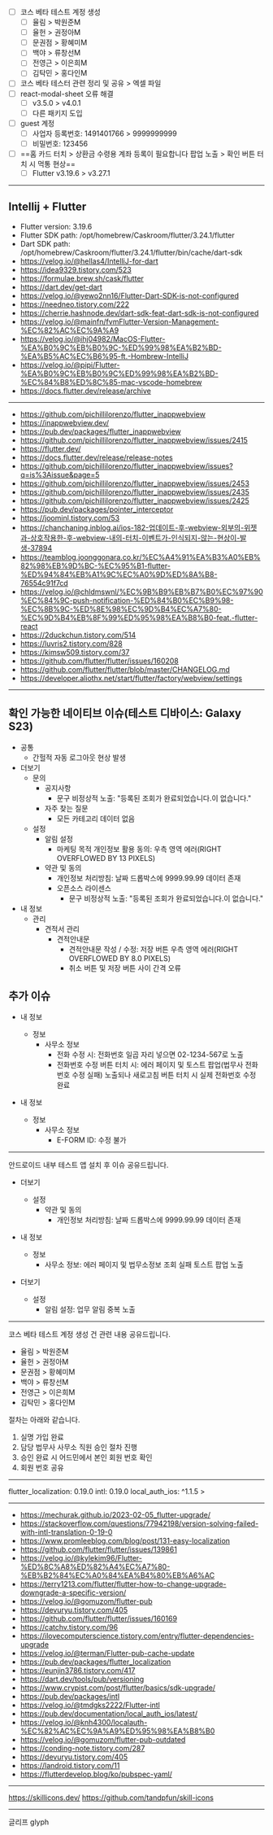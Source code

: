 - [ ] 코스 베타 테스트 계정 생성
	- [ ] 율림 > 박원준M
	- [ ] 율헌 > 권정아M
	- [ ] 문권점 > 황혜미M
	- [ ] 백야 > 류창선M
	- [ ] 전영근 > 이은희M
	- [ ] 김탁민 > 홍다인M
- [ ] 코스 베타 테스터 관련 정리 및 공유 > 엑셀 파일
- [ ] react-modal-sheet 오류 해결
	- [ ] v3.5.0 > v4.0.1
	- [ ] 다른 패키지 도입
- [ ] guest 계정
	- [ ] 사업자 등록번호: 1491401766 > 9999999999
	- [ ] 비밀번호: 123456
- [ ] ==홈 카드 터치 > 상환금 수령용 계좌 등록이 필요합니다 팝업 노출 > 확인 버튼 터치 시 먹통 현상==
	- [ ] Flutter v3.19.6 > v3.27.1

***
## Intellij + Flutter
- Flutter version: 3.19.6
- Flutter SDK path: /opt/homebrew/Caskroom/flutter/3.24.1/flutter
- Dart SDK path: /opt/homebrew/Caskroom/flutter/3.24.1/flutter/bin/cache/dart-sdk
- https://velog.io/@hellas4/IntelliJ-for-dart
- https://idea9329.tistory.com/523
- https://formulae.brew.sh/cask/flutter
- https://dart.dev/get-dart
- https://velog.io/@yewo2nn16/Flutter-Dart-SDK-is-not-configured
- https://needneo.tistory.com/222
- https://cherrie.hashnode.dev/dart-sdk-feat-dart-sdk-is-not-configured
- https://velog.io/@mainfn/fvmFlutter-Version-Management-%EC%82%AC%EC%9A%A9
- https://velog.io/@ihj04982/MacOS-Flutter-%EA%B0%9C%EB%B0%9C-%ED%99%98%EA%B2%BD-%EA%B5%AC%EC%B6%95-ft.-Hombrew-IntelliJ
- https://velog.io/@pipi/Flutter-%EA%B0%9C%EB%B0%9C%ED%99%98%EA%B2%BD-%EC%84%B8%ED%8C%85-mac-vscode-homebrew
- https://docs.flutter.dev/release/archive
***
- https://github.com/pichillilorenzo/flutter_inappwebview
- https://inappwebview.dev/
- https://pub.dev/packages/flutter_inappwebview
- https://github.com/pichillilorenzo/flutter_inappwebview/issues/2415
- https://flutter.dev/
- https://docs.flutter.dev/release/release-notes
- https://github.com/pichillilorenzo/flutter_inappwebview/issues?q=is%3Aissue&page=5
- https://github.com/pichillilorenzo/flutter_inappwebview/issues/2453
- https://github.com/pichillilorenzo/flutter_inappwebview/issues/2435
- https://github.com/pichillilorenzo/flutter_inappwebview/issues/2425
- https://pub.dev/packages/pointer_interceptor
- https://joominl.tistory.com/53
- https://chanchaning.inblog.ai/ios-182-업데이트-후-webview-외부의-위젯과-상호작용한-후-webview-내의-터치-이벤트가-인식되지-않는-현상이-발생-37894
- https://teamblog.joonggonara.co.kr/%EC%A4%91%EA%B3%A0%EB%82%98%EB%9D%BC-%EC%95%B1-flutter-%ED%94%84%EB%A1%9C%EC%A0%9D%ED%8A%B8-76554c91f7cd
- https://velog.io/@chldmswnl/%EC%9B%B9%EB%B7%B0%EC%97%90%EC%84%9C-push-notification-%ED%84%B0%EC%B9%98-%EC%8B%9C-%ED%8E%98%EC%9D%B4%EC%A7%80-%EC%9D%B4%EB%8F%99%ED%95%98%EA%B8%B0-feat.-flutter-react
- https://2duckchun.tistory.com/514
- https://luvris2.tistory.com/828
- https://kimsw509.tistory.com/37
- https://github.com/flutter/flutter/issues/160208
- https://github.com/flutter/flutter/blob/master/CHANGELOG.md
- https://developer.aliothx.net/start/flutter/factory/webview/settings
***
## 확인 가능한 네이티브 이슈(테스트 디바이스: Galaxy S23)
- 공통
	- 간헐적 자동 로그아웃 현상 발생
- 더보기
	- 문의
		- 공지사항
			- 문구 비정상적 노출: "등록된 조회가 완료되었습니다.이 없습니다."
		- 자주 찾는 질문
			- 모든 카테고리 데이터 없음
	- 설정
		- 알림 설정
			- 마케팅 목적 개인정보 활용 동의: 우측 영역 에러(RIGHT OVERFLOWED BY 13 PIXELS)
		- 약관 및 동의
			- 개인정보 처리방침: 날짜 드롭박스에 9999.99.99 데이터 존재
			- 오픈소스 라이센스
				- 문구 비정상적 노출: "등록된 조회가 완료되었습니다.이 없습니다."
- 내 정보
	- 관리
		- 견적서 관리
			- 견적안내문
				- 견적안내문 작성 / 수정: 저장 버튼 우측 영역 에러(RIGHT OVERFLOWED BY 8.0 PIXELS)
				- 취소 버튼 및 저장 버튼 사이 간격 오류
## 추가 이슈
- 내 정보
	- 정보
		- 사무소 정보
			- 전화 수정 시: 전화번호 일곱 자리 넣으면 02-1234-567로 노출
			- 전화번호 수정 버튼 터치 시: 에러 페이지 및 토스트 팝업(법무사 전화번호 수정 실패) 노출되나 새로고침 버튼 터치 시 실제 전화번호 수정 완료

- 내 정보
	- 정보
		- 사무소 정보
			- E-FORM ID: 수정 불가

***
안드로이드 내부 테스트 앱 설치 후 이슈 공유드립니다.

- 더보기
	- 설정
		- 약관 및 동의
			- 개인정보 처리방침: 날짜 드롭박스에 9999.99.99 데이터 존재

- 내 정보
	- 정보
		- 사무소 정보: 에러 페이지 및 법무소정보 조회 실패 토스트 팝업 노출

- 더보기
	- 설정
		- 알림 설정: 업무 알림 중복 노출


***

코스 베타 테스트 계정 생성 건 관련 내용 공유드립니다.
- 율림 > 박원준M
- 율헌 > 권정아M
- 문권점 > 황혜미M
- 백야 > 류창선M
- 전영근 > 이은희M
- 김탁민 > 홍다인M

절차는 아래와 같습니다.
1. 실명 가입 완료
2. 담당 법무사 사무소 직원 승인 절차 진행 
3. 승인 완료 시 어드민에서 본인 회원 번호 확인
4. 회원 번호 공유

***
 flutter_localization: 0.19.0 
 intl: 0.19.0
 local_auth_ios: ^1.1.5 > 
***
- https://mechurak.github.io/2023-02-05_flutter-upgrade/
- https://stackoverflow.com/questions/77942198/version-solving-failed-with-intl-translation-0-19-0
- https://www.promleeblog.com/blog/post/131-easy-localization
- https://github.com/flutter/flutter/issues/139861
- https://velog.io/@kylekim96/Flutter-%ED%8C%A8%ED%82%A4%EC%A7%80-%EB%B2%84%EC%A0%84%EA%B4%80%EB%A6%AC
- https://terry1213.com/flutter/flutter-how-to-change-upgrade-downgrade-a-specific-version/
- https://velog.io/@gomuzom/flutter-pub
- https://devuryu.tistory.com/405
- https://github.com/flutter/flutter/issues/160169
- https://catchv.tistory.com/96
- https://ilovecomputerscience.tistory.com/entry/flutter-dependencies-upgrade
- https://velog.io/@terman/Flutter-pub-cache-update
- https://pub.dev/packages/flutter_localization
- https://eunjin3786.tistory.com/417
- https://dart.dev/tools/pub/versioning
- https://www.crypist.com/post/flutter/basics/sdk-upgrade/
- https://pub.dev/packages/intl
- https://velog.io/@tmdgks2222/Flutter-intl
- https://pub.dev/documentation/local_auth_ios/latest/
- https://velog.io/@knh4300/localauth-%EC%82%AC%EC%9A%A9%ED%95%98%EA%B8%B0
- https://velog.io/@gomuzom/flutter-pub-outdated
- https://conding-note.tistory.com/287
- https://devuryu.tistory.com/405
- https://landroid.tistory.com/11
- https://flutterdevelop.blog/ko/pubspec-yaml/
***
https://skillicons.dev/
https://github.com/tandpfun/skill-icons
***


글리프 glyph